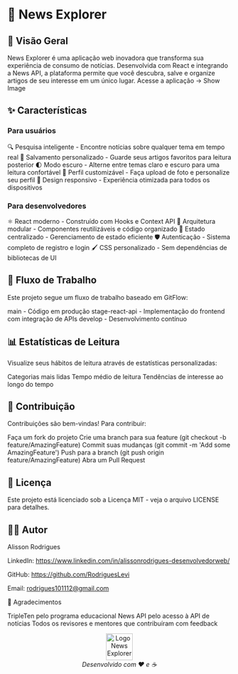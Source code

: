 # 📰 News Explorer

## 🚀 Visão Geral
News Explorer é uma aplicação web inovadora que transforma sua experiência de consumo de notícias. Desenvolvida com React e integrando a News API, a plataforma permite que você descubra, salve e organize artigos de seu interesse em um único lugar.
Acesse a aplicação →
Show Image
## ✨ Características
### Para usuários

🔍 Pesquisa inteligente - Encontre notícias sobre qualquer tema em tempo real
💾 Salvamento personalizado - Guarde seus artigos favoritos para leitura posterior
🌓 Modo escuro - Alterne entre temas claro e escuro para uma leitura confortável
👤 Perfil customizável - Faça upload de foto e personalize seu perfil
📱 Design responsivo - Experiência otimizada para todos os dispositivos

### Para desenvolvedores

⚛️ React moderno - Construído com Hooks e Context API
🧩 Arquitetura modular - Componentes reutilizáveis e código organizado
🔄 Estado centralizado - Gerenciamento de estado eficiente
🛡️ Autenticação - Sistema completo de registro e login
🖌️ CSS personalizado - Sem dependências de bibliotecas de UI

## 🔄 Fluxo de Trabalho
Este projeto segue um fluxo de trabalho baseado em GitFlow:

main - Código em produção
stage-react-api - Implementação do frontend com integração de APIs
develop - Desenvolvimento contínuo

## 📊 Estatísticas de Leitura
Visualize seus hábitos de leitura através de estatísticas personalizadas:

Categorias mais lidas
Tempo médio de leitura
Tendências de interesse ao longo do tempo

## 🤝 Contribuição
Contribuições são bem-vindas! Para contribuir:

Faça um fork do projeto
Crie uma branch para sua feature (git checkout -b feature/AmazingFeature)
Commit suas mudanças (git commit -m 'Add some AmazingFeature')
Push para a branch (git push origin feature/AmazingFeature)
Abra um Pull Request

## 📜 Licença
Este projeto está licenciado sob a Licença MIT - veja o arquivo LICENSE para detalhes.
## 👨‍💻 Autor
Alisson Rodrigues

LinkedIn: https://www.linkedin.com/in/alissonrodrigues-desenvolvedorweb/

GitHub: https://github.com/RodriguesLevi

Email: rodrigues101112@gmail.com

🙏 Agradecimentos

TripleTen pelo programa educacional
News API pelo acesso à API de notícias
Todos os revisores e mentores que contribuíram com feedback


<p align="center">
  <img src="../image/Group.png" alt="Logo News Explorer" width="60px" />
  <br>
  <i>Desenvolvido com ❤️ e ☕</i>
</p>
